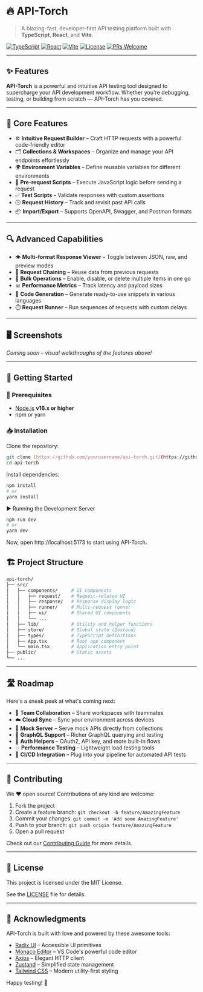 # 🔥 API-Torch

> A blazing-fast, developer-first API testing platform built with **TypeScript**, **React**, and **Vite**.

[![TypeScript](https://img.shields.io/badge/TypeScript-Strict-blue.svg)](https://www.typescriptlang.org/)
[![React](https://img.shields.io/badge/React-18.x-blue.svg)](https://react.dev/)
[![Vite](https://img.shields.io/badge/Vite-⚡-purple.svg)](https://vitejs.dev/)
[![License](https://img.shields.io/badge/License-MIT-green.svg)](https://opensource.org/licenses/MIT)
[![PRs Welcome](https://img.shields.io/badge/PRs-Welcome-ff69b4.svg)](https://github.com/yourusername/api-torch/blob/main/CONTRIBUTING.md)

---

## ✨ Features

**API-Torch** is a powerful and intuitive API testing tool designed to supercharge your API development workflow. Whether you're debugging, testing, or building from scratch — API-Torch has you covered.

---

## 🚀 Core Features

- ⚙️ **Intuitive Request Builder** – Craft HTTP requests with a powerful code-friendly editor
- 🗂️ **Collections & Workspaces** – Organize and manage your API endpoints effortlessly
- 🌍 **Environment Variables** – Define reusable variables for different environments
- 🧪 **Pre-request Scripts** – Execute JavaScript logic before sending a request
- ✅ **Test Scripts** – Validate responses with custom assertions
- 🕓 **Request History** – Track and revisit past API calls
- 📦 **Import/Export** – Supports OpenAPI, Swagger, and Postman formats

---

## 🔍 Advanced Capabilities

- 👁️ **Multi-format Response Viewer** – Toggle between JSON, raw, and preview modes
- 🔗 **Request Chaining** – Reuse data from previous requests
- 🧹 **Bulk Operations** – Enable, disable, or delete multiple items in one go
- 📊 **Performance Metrics** – Track latency and payload sizes
- 🧬 **Code Generation** – Generate ready-to-use snippets in various languages
- ⏱️ **Request Runner** – Run sequences of requests with custom delays

---

## 🖥️ Screenshots

_Coming soon – visual walkthroughs of the features above!_

---

## 🚀 Getting Started

### 🔧 Prerequisites

- [Node.js](https://nodejs.org/) **v16.x or higher**
- npm or yarn

### 📥 Installation

Clone the repository:

```bash
git clone [https://github.com/yourusername/api-torch.git](https://github.com/yourusername/api-torch.git) # Replace yourusername with the actual GitHub username
cd api-torch
```

Install dependencies:

```bash
npm install
# or
yarn install
```

▶️ Running the Development Server

```bash
npm run dev
# or
yarn dev
```

Now, open http://localhost:5173 to start using API-Torch.

## 🏗️ Project Structure

```bash
api-torch/
├── src/
│   ├── components/     # UI components
│   │   ├── request/    # Request-related UI
│   │   ├── response/   # Response display logic
│   │   ├── runner/     # Multi-request runner
│   │   ├── ui/         # Shared UI components
│   │   └── ...
│   ├── lib/            # Utility and helper functions
│   ├── store/          # Global state (Zustand)
│   ├── types/          # TypeScript definitions
│   ├── App.tsx         # Root app component
│   └── main.tsx        # Application entry point
├── public/             # Static assets
└── ...
```

---

## 🛣️ Roadmap

Here's a sneak peek at what's coming next:

- 👥 **Team Collaboration** – Share workspaces with teammates
- ☁️ **Cloud Sync** – Sync your environment across devices
- 🧪 **Mock Server** – Serve mock APIs directly from collections
- 🧬 **GraphQL Support** – Richer GraphQL querying and testing
- 🔐 **Auth Helpers** – OAuth2, API key, and more built-in flows
- 💥 **Performance Testing** – Lightweight load testing tools
- 🔄 **CI/CD Integration** – Plug into your pipeline for automated API tests

---

## 🤝 Contributing

We ❤️ open source! Contributions of any kind are welcome:

1.  Fork the project
2.  Create a feature branch: `git checkout -b feature/AmazingFeature`
3.  Commit your changes: `git commit -m 'Add some AmazingFeature'`
4.  Push to your branch: `git push origin feature/AmazingFeature`
5.  Open a pull request

Check out our [Contributing Guide](https://github.com/yourusername/api-torch/blob/main/CONTRIBUTING.md) for more details.

---

## 📄 License

This project is licensed under the MIT License.

See the [LICENSE](https://github.com/yourusername/api-torch/blob/main/LICENSE) file for details.

---

## 🙏 Acknowledgments

API-Torch is built with love and powered by these awesome tools:

- [Radix UI](https://www.radix-ui.com/) – Accessible UI primitives
- [Monaco Editor](https://microsoft.github.io/monaco-editor/) – VS Code's powerful code editor
- [Axios](https://axios-http.com/) – Elegant HTTP client
- [Zustand](https://zustand-demo.pmnd.rs/) – Simplified state management
- [Tailwind CSS](https://tailwindcss.com/) – Modern utility-first styling

Happy testing! 🚀
